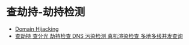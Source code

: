 # 查劫持-劫持检测

- [Domain Hijacking](https://en.wikipedia.org/wiki/Domain_hijacking)
- [查劫持 查分光 劫持检查 DNS 污染检测 真机渲染检查 多地多线并发查询](https://www.chajiechi.cn/)
